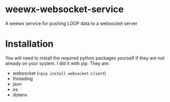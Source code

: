 # weewx-websocket-service
A weewx service for pushing LOOP data to a websocket server

# Installation
You will need to install the required python packages yourself if they are not already on your system. I did it with pip. They are:
- websocket (`>pip install websocket-client`)
- threading
- json
- os
- dotenv
